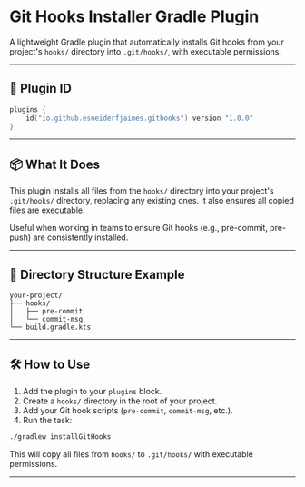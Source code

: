 # Git Hooks Installer Gradle Plugin

A lightweight Gradle plugin that automatically installs Git hooks from your project's `hooks/` directory into `.git/hooks/`, with executable permissions.

---

## 🧩 Plugin ID

```kotlin
plugins {
    id("io.github.esneiderfjaimes.githooks") version "1.0.0"
}
```

---

## 📦 What It Does

This plugin installs all files from the `hooks/` directory into your project's `.git/hooks/` directory, replacing any existing ones. It also ensures all copied files are executable.

Useful when working in teams to ensure Git hooks (e.g., pre-commit, pre-push) are consistently installed.

---

## 📂 Directory Structure Example

```
your-project/
├── hooks/
│   ├── pre-commit
│   └── commit-msg
└── build.gradle.kts
```

---

## 🛠 How to Use

1. Add the plugin to your `plugins` block.
2. Create a `hooks/` directory in the root of your project.
3. Add your Git hook scripts (`pre-commit`, `commit-msg`, etc.).
4. Run the task:

```bash
./gradlew installGitHooks
```

This will copy all files from `hooks/` to `.git/hooks/` with executable permissions.

---